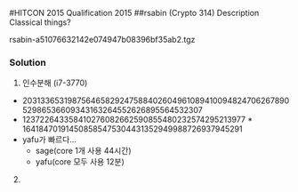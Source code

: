 #HITCON 2015 Qualification 2015
##rsabin (Crypto 314)
Description
Classical things?

rsabin-a51076632142e074947b08396bf35ab2.tgz

### Solution

1. 인수분해 (i7-3770)
 - 20313365319875646582924758840260496108941009482470626789052986536609343163264552626895564532307
 - 123722643358410276082662590855480232574295213977 * 164184701914508585475304431352949988726937945291
 - yafu가 빠르다...
   - sage(core 1개 사용 44시간)
   - yafu(core 모두 사용 12분)
   
 2. 